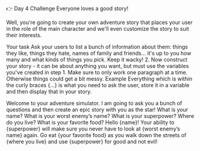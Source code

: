 👉 Day 4 Challenge
Everyone loves a good story!

Well, you're going to create your own adventure story that places your user in the role of the main character and we'll even customize the story to suit their interests.

Your task
Ask your users to list a bunch of information about them: things they like, things they hate, names of family and friends... it's up to you how many and what kinds of things you pick. Keep it wacky!
2. Now construct your story - it can be about anything you want, but must use the variables you've created in step 1.
Make sure to only work one paragraph at a time. Otherwise things could get a bit messy.
Example
Everything which is within the curly braces {...} is what you need to ask the user, store it in a variable and then display that in your story.

Welcome to your adventure simulator. I am going to ask you a bunch of questions and then create an epic story with you as the star!
What is your name?
What is your worst enemy’s name?
What is your superpower?
Where do you live?
What is your favorite food?
Hello {name}! Your ability to {superpower} will make sure you never have to look at {worst enemy’s name} again. Go eat {your favorite food} as you walk down the streets of {where you live} and use {superpower} for good and not evil!
